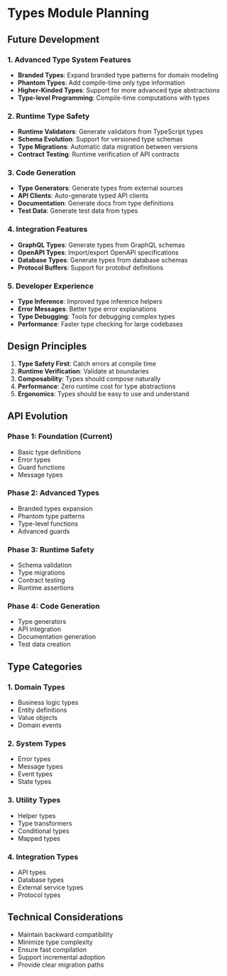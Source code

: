# Types Module Planning

## Future Development

### 1. Advanced Type System Features
- **Branded Types**: Expand branded type patterns for domain modeling
- **Phantom Types**: Add compile-time only type information
- **Higher-Kinded Types**: Support for more advanced type abstractions
- **Type-level Programming**: Compile-time computations with types

### 2. Runtime Type Safety
- **Runtime Validators**: Generate validators from TypeScript types
- **Schema Evolution**: Support for versioned type schemas
- **Type Migrations**: Automatic data migration between versions
- **Contract Testing**: Runtime verification of API contracts

### 3. Code Generation
- **Type Generators**: Generate types from external sources
- **API Clients**: Auto-generate typed API clients
- **Documentation**: Generate docs from type definitions
- **Test Data**: Generate test data from types

### 4. Integration Features
- **GraphQL Types**: Generate types from GraphQL schemas
- **OpenAPI Types**: Import/export OpenAPI specifications
- **Database Types**: Generate types from database schemas
- **Protocol Buffers**: Support for protobuf definitions

### 5. Developer Experience
- **Type Inference**: Improved type inference helpers
- **Error Messages**: Better type error explanations
- **Type Debugging**: Tools for debugging complex types
- **Performance**: Faster type checking for large codebases

## Design Principles

1. **Type Safety First**: Catch errors at compile time
2. **Runtime Verification**: Validate at boundaries
3. **Composability**: Types should compose naturally
4. **Performance**: Zero runtime cost for type abstractions
5. **Ergonomics**: Types should be easy to use and understand

## API Evolution

### Phase 1: Foundation (Current)
- Basic type definitions
- Error types
- Guard functions
- Message types

### Phase 2: Advanced Types
- Branded types expansion
- Phantom type patterns
- Type-level functions
- Advanced guards

### Phase 3: Runtime Safety
- Schema validation
- Type migrations
- Contract testing
- Runtime assertions

### Phase 4: Code Generation
- Type generators
- API integration
- Documentation generation
- Test data creation

## Type Categories

### 1. Domain Types
- Business logic types
- Entity definitions
- Value objects
- Domain events

### 2. System Types
- Error types
- Message types
- Event types
- State types

### 3. Utility Types
- Helper types
- Type transformers
- Conditional types
- Mapped types

### 4. Integration Types
- API types
- Database types
- External service types
- Protocol types

## Technical Considerations

- Maintain backward compatibility
- Minimize type complexity
- Ensure fast compilation
- Support incremental adoption
- Provide clear migration paths